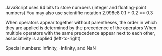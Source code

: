 JavaScript uses 64 bits to store numbers (integer and floating-point numbers)
You may also use scientific notation 2.998e8
0.1 + 0.2 == 0.3

When operators appear together without parentheses, the order in which
they are applied is determined by the precedence of the operators
When multiple operators with the same precedence appear next to each other,
associativity is applied (left-to-right)

Special numbers: Infinity, -Infinity, and NaN